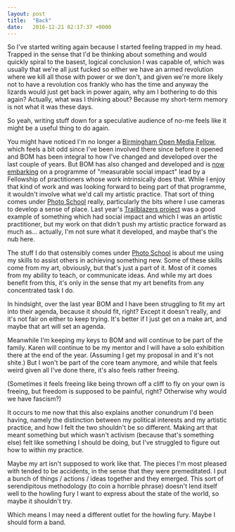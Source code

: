 ```yaml
---
layout: post
title:  "Back"
date:   2016-12-21 02:17:37 +0000
---
```


So I've started writing again because I started feeling trapped in my head. Trapped in the sense that I'd be thinking about something and would quickly spiral to the basest, logical conclusion I was capable of, which was usually that we're all just fucked so either we have an armed revolution where we kill all those with power or we don't, and given we're more likely not to have a revolution cos frankly who has the time and anyway the lizards would just get back in power again, why am I bothering to do this again? Actually, what was I thinking about? Because my short-term memory is not what it was these days. 

So yeah, writing stuff down for a speculative audience of no-me feels like it might be a useful thing to do again. 

You might have noticed I'm no longer a [Birmingham Open Media Fellow](http://www.bom.org.uk/bom-fellows/), which feels a bit odd since I've been involved there since before it opened and BOM has been integral to how I've changed and developed over the last couple of years. But BOM has also changed and developed and is [now embarking](http://www.bom.org.uk/about-bom/) on a programme of "measurable social impact" lead by a Fellowship of practitioners whose work intrinsically does that. While I enjoy that kind of work and was looking forward to being part of that programme, it wouldn't involve what we'd call my artistic practice. That sort of thing comes under [Photo School](http://photo-school.co.uk) really, particularly the bits where I use cameras to develop a sense of place. Last year's [Trailblazers project](http://www.stanscafe.co.uk/trailblazers.html) was a good example of something which had social impact and which I was an artistic practitioner, but my work on that didn't push my artistic practice forward as much as... actually, I'm not sure what it developed, and maybe that's the nub here. 

The stuff I do that ostensibly comes under [Photo School](http://photo-school.co.uk) is about me using my skills to assist others in achieving something new. Some of these skills come from my art, obviously, but that's just a part of it. Most of it comes from my ability to teach, or communicate ideas. And while my art does benefit from this, it's only in the sense that my art benefits from any concentrated task I do. 

In hindsight, over the last year BOM and I have been struggling to fit my art into their agenda, because it should fit, right? Except it doesn't really, and it's not fair on either to keep trying. It's better if I just get on a make art, and maybe that art will set an agenda. 

Meanwhile I'm keeping my keys to BOM and will continue to be part of the family. Karen will continue to be my mentor and I will have a solo exhibition there at the end of the year. (Assuming I get my proposal in and it's not shite.) But I won't be part of the core team anymore, and while that feels weird given all I've done there, it's also feels rather freeing. 

(Sometimes it feels freeing like being thrown off a cliff to fly on your own is freeing, but freedom is supposed to be painful, right? Otherwise why would we have fascism?)

It occurs to me now that this also explains another conundrum I'd been having, namely the distinction between my political interests and my artistic practice, and how I felt the two shouldn't be so different. Making art that meant something but which wasn't activism (because that's something else) felt like something I should be doing, but I've struggled to figure out how to within my practice. 

Maybe my art isn't supposed to work like that. The pieces I'm most pleased with tended to be accidents, in the sense that they were premeditated. I put a bunch of things / actions / ideas together and they emerged. This sort of serendipitous methodology (to coin a horrible phrase) doesn't lend itself well to the howling fury I want to express about the state of the world, so maybe it shouldn't try. 

Which means I may need a different outlet for the howling fury. Maybe I should form a band. 